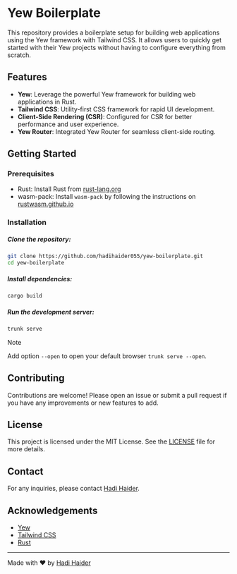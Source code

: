 # Yew Boilerplate

This repository provides a boilerplate setup for building web applications using the Yew framework with Tailwind CSS. It allows users to quickly get started with their Yew projects without having to configure everything from scratch.

## Features

- **Yew**: Leverage the powerful Yew framework for building web applications in Rust.
- **Tailwind CSS**: Utility-first CSS framework for rapid UI development.
- **Client-Side Rendering (CSR)**: Configured for CSR for better performance and user experience.
- **Yew Router**: Integrated Yew Router for seamless client-side routing.

## Getting Started

### Prerequisites

- Rust: Install Rust from [rust-lang.org](https://www.rust-lang.org/)
- wasm-pack: Install `wasm-pack` by following the instructions on [rustwasm.github.io](https://rustwasm.github.io/wasm-pack/installer/)

### Installation

##### Clone the repository:

```sh
git clone https://github.com/hadihaider055/yew-boilerplate.git
cd yew-boilerplate
```

##### Install dependencies:

```sh
cargo build
```

##### Run the development server:

```sh
trunk serve
```

> [!Note]  
> Add option `--open` to open your default browser `trunk serve --open`.

## Contributing

Contributions are welcome! Please open an issue or submit a pull request if you have any improvements or new features to add.

## License

This project is licensed under the MIT License. See the [LICENSE](LICENSE) file for more details.

## Contact

For any inquiries, please contact [Hadi Haider](mailto:haiderhadi055@gmail.com).

## Acknowledgements

- [Yew](https://yew.rs/)
- [Tailwind CSS](https://tailwindcss.com/)
- [Rust](https://www.rust-lang.org/)

---

Made with ❤️ by [Hadi Haider](https://hadihaider.tech)
